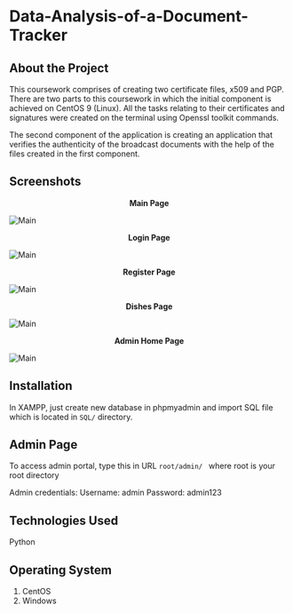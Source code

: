 # Data-Analysis-of-a-Document-Tracker

## About the Project

This coursework comprises of creating two certificate files, x509 and PGP. There are two parts to this coursework in which the initial component is achieved on CentOS 9 (Linux). All the tasks relating to their certificates and signatures were created on the terminal using Openssl toolkit commands.

The second component of the application is creating an application that verifies the authenticity of the broadcast documents with the help of the files created in the first component.

## Screenshots

<p align="center">
    <b>Main Page</b>
</p>

<img src="SS/Screenshot (8).png" alt="Main">


<p align="center">
    <b>Login Page</b>
</p>

<img src="SS/Screenshot (2).png" alt="Main">


<p align="center">
    <b>Register Page</b>
</p>

<img src="SS/Screenshot (3).png" alt="Main">


<p align="center">
    <b>Dishes Page</b>
</p>

<img src="SS/Screenshot (4).png" alt="Main">


<p align="center">
    <b>Admin Home Page</b>
</p>

<img src="SS/Screenshot (5).png" alt="Main">


## Installation

In XAMPP, just create new database in phpmyadmin and import SQL file which is located in `SQL/` directory.

## Admin Page

To access admin portal, type this in URL `root/admin/ ` where root is your root directory

Admin credentials: Username: admin Password: admin123

## Technologies Used

Python

## Operating System

1. CentOS
2. Windows

